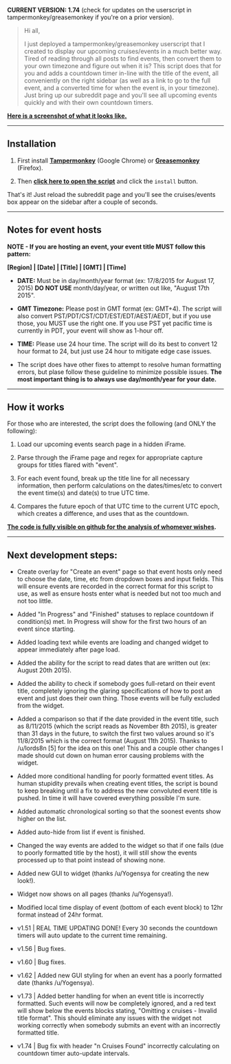 **CURRENT VERSION: 1.74** (check for updates on the userscript in tampermonkey/greasemonkey if you're on a prior version).

> Hi all,
>
> I just deployed a tampermonkey/greasemonkey userscript that I created to display our upcoming cruises/events in a much better way. Tired of reading through all posts to find events, then convert them to your own timezone and figure out when it is? This script does that for you and adds a countdown timer in-line with the title of the event, all conveniently on the right sidebar (as well as a link to go to the full event, and a converted time for when the event is, in your timezone). Just bring up our subreddit page and you'll see all upcoming events quickly and with their own countdown timers.

**[Here is a screenshot of what it looks like.](http://i.imgur.com/BQRD5Oj.png)**


---
## Installation

1. First install **[Tampermonkey](https://chrome.google.com/webstore/detail/tampermonkey/dhdgffkkebhmkfjojejmpbldmpobfkfo)** (Google Chrome) or **[Greasemonkey](https://addons.mozilla.org/en-us/firefox/addon/greasemonkey/)** (Firefox).

2. Then **[click here to open the script](https://github.com/JustinHowe/userscripts/raw/master/GTAV_Cruises%20Events%20Magic.user.js)** and click the `install` button.

That's it! Just reload the subreddit page and you'll see the cruises/events box appear on the sidebar after a couple of seconds.


---
## Notes for event hosts

**NOTE - If you are hosting an event, your event title MUST follow this pattern:**

**[Region] | [Date] | [Title] | [GMT] | [Time]**

* **DATE:** Must be in day/month/year format (ex: 17/8/2015 for August 17, 2015) **DO NOT USE** month/day/year, or written out like, "August 17th 2015".

* **GMT Timezone:** Please post in GMT format (ex: GMT+4). The script will also convert PST/PDT/CST/CDT/EST/EDT/AEST/AEDT, but if you use those, you MUST use the right one. If you use PST yet pacific time is currently in PDT, your event will show as 1-hour off.

* **TIME:** Please use 24 hour time. The script will do its best to convert 12 hour format to 24, but just use 24 hour to mitigate edge case issues.

* The script does have other fixes to attempt to resolve human formatting errors, but plase follow these guideline to minimize possible issues. **The most important thing is to always use day/month/year for your date.**


---
## How it works

For those who are interested, the script does the following (and ONLY the following):

1. Load our upcoming events search page in a hidden iFrame.

2. Parse through the iFrame page and regex for appropriate capture groups for titles flared with "event".

3. For each event found, break up the title line for all necessary information, then perform calculations on the dates/times/etc to convert the event time(s) and date(s) to true UTC time.

4. Compares the future epoch of that UTC time to the current UTC epoch, which creates a difference, and uses that as the countdown.


**[The code is fully visible on github for the analysis of whomever wishes](https://github.com/JustinHowe/userscripts).**


---
## Next development steps:

* Create overlay for "Create an event" page so that event hosts only need to choose the date, time, etc from dropdown boxes and input fields. This will ensure events are recorded in the correct format for this script to use, as well as ensure hosts enter what is needed but not too much and not too little.

* Added "In Progress" and "Finished" statuses to replace countdown if condition(s) met. In Progress will show for the first two hours of an event since starting.

* Added loading text while events are loading and changed widget to appear immediately after page load.

* Added the ability for the script to read dates that are written out (ex: August 20th 2015).

* Added the ability to check if somebody goes full-retard on their event title, completely ignoring the glaring specifications of how to post an event and just does their own thing. Those events will be fully excluded from the widget.

* Added a comparison so that if the date provided in the event title, such as 8/11/2015 (which the script reads as November 8th 2015), is greater than 31 days in the future, to switch the first two values around so it's 11/8/2015 which is the correct format (August 11th 2015). Thanks to /u/lords8n [5] for the idea on this one! This and a couple other changes I made should cut down on human error causing problems with the widget.

* Added more conditional handling for poorly formatted event titles. As human stupidity prevails when creating event titles, the script is bound to keep breaking until a fix to address the new convoluted event title is pushed. In time it will have covered everything possible I'm sure.

* Added automatic chronological sorting so that the soonest events show higher on the list.

* Added auto-hide from list if event is finished.

* Changed the way events are added to the widget so that if one fails (due to poorly formatted title by the host), it will still show the events processed up to that point instead of showing none.

* Added new GUI to widget (thanks /u/Yogensya for creating the new look!).

* Widget now shows on all pages (thanks /u/Yogensya!).

* Modified local time display of event (bottom of each event block) to 12hr format instead of 24hr format.

* v1.51 | REAL TIME UPDATING DONE! Every 30 seconds the countdown timers will auto update to the current time remaining.

* v1.56 | Bug fixes.

* v1.60 | Bug fixes.

* v1.62 | Added new GUI styling for when an event has a poorly formatted date (thanks /u/Yogensya).

* v1.73 | Added better handling for when an event title is incorrectly formatted. Such events will now be completely ignored, and a red text will show below the events blocks stating, "Omitting x cruises - Invalid title format". This should eliminate any issues with the widget not working correctly when somebody submits an event with an incorrectly formatted title.

* v1.74 | Bug fix with header "n Cruises Found" incorrectly calculating on countdown timer auto-update intervals.
